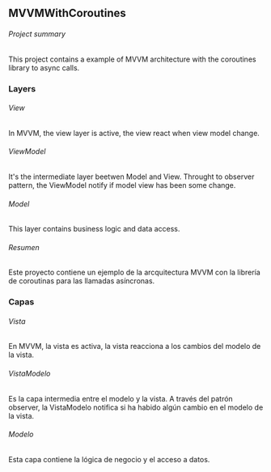 ## MVVMWithCoroutines

###### Project summary
This project contains a example of MVVM architecture with the coroutines library to async calls.

### Layers

###### View
In MVVM, the view layer is active, the view react when view model change.

###### ViewModel
It's the intermediate layer beetwen Model and View. Throught to observer pattern, the ViewModel notify if model view has been some change.

###### Model
This layer contains business logic and data access.


###### Resumen
Este proyecto contiene un ejemplo de la arcquitectura MVVM con la librería de coroutinas para las llamadas asíncronas.

### Capas

###### Vista
En MVVM, la vista es activa, la vista reacciona a los cambios del modelo de la vista.

###### VistaModelo
Es la capa intermedia entre el modelo y la vista. A través del patrón observer, la VistaModelo notifica si ha habido algún cambio en el modelo de la vista.

###### Modelo
Esta capa contiene la lógica de negocio y el acceso a datos.